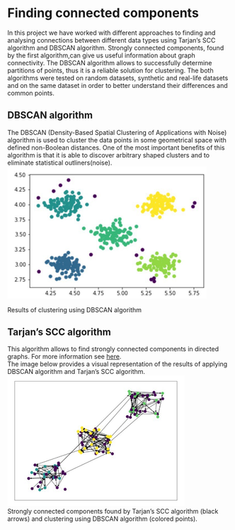 # Finding connected components

In this project we have worked with different approaches to finding and analysing connections between different data types using Tarjan’s SCC algorithm and DBSCAN algorithm.  Strongly connected components, found by the first algorithm,can give us useful information about graph connectivity. The DBSCAN algorithm allows to successfully determine partitions of points, thus it is a reliable solution for clustering. The both algorithms were tested on random datasets, synthetic and real-life datasets and on the same dataset in order to better understand their differences and common points.

## DBSCAN algorithm
The DBSCAN (Density-Based Spatial Clustering of Applications with Noise) algorithm is used to cluster the data points in some geometrical space with defined non-Boolean distances. One of the most important benefits of this algorithm is that it is able to discover arbitrary shaped clusters and to eliminate statistical outliners(noise).
<img src="images/clustering_results.jpg" alt="drawing" width="450"/>

   Results of clustering using DBSCAN algorithm
## Tarjan’s SCC algorithm
This algorithm allows to find strongly connected components in directed graphs. For more information see [here](https://en.wikipedia.org/wiki/Tarjan%27s_strongly_connected_components_algorithm). 
<br>The image below provides a visual representation of the results of applying DBSCAN algorithm and  Tarjan’s SCC algorithm.
<img src="images/scc_results.jpg" alt="drawing" width="400"/>
<br>  Strongly connected components found by Tarjan’s SCC algorithm (black arrows) and clustering using DBSCAN algorithm (colored points).
